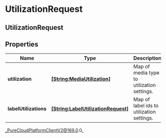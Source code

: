 # UtilizationRequest

## UtilizationRequest

## Properties

|Name | Type | Description | Notes|
|------------ | ------------- | ------------- | -------------|
| **utilization** | [**[String:MediaUtilization]**](MediaUtilization) | Map of media type to utilization settings. | [optional] |
| **labelUtilizations** | [**[String:LabelUtilizationRequest]**](LabelUtilizationRequest) | Map of label ids to utilization settings. | [optional] |



_PureCloudPlatformClientV2@169.0.0_
